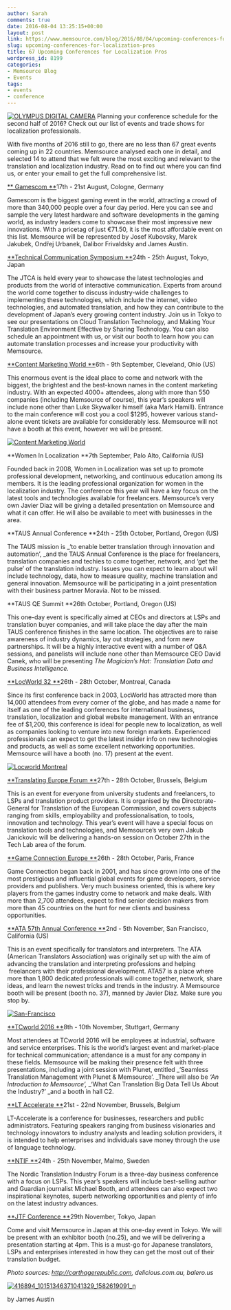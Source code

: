 ```yaml
---
author: Sarah
comments: true
date: 2016-08-04 13:25:15+00:00
layout: post
link: https://www.memsource.com/blog/2016/08/04/upcoming-conferences-for-localization-pros/
slug: upcoming-conferences-for-localization-pros
title: 67 Upcoming Conferences for Localization Pros
wordpress_id: 8199
categories:
- Memsource Blog
- Events
tags:
- events
- conference
---
```


[![OLYMPUS DIGITAL CAMERA](/wp-content/uploads/2016/08/Titanfall_at_Gamescom_2013_9591148650.jpg)](/wp-content/uploads/2016/08/Titanfall_at_Gamescom_2013_9591148650.jpg)
Planning your conference schedule for the second half of 2016? Check out our list of events and trade shows for localization professionals. 

<!-- more -->

With five months of 2016 still to go, there are no less than 67 great events coming up in 22 countries. Memsource analysed each one in detail, and selected 14 to attend that we felt were the most exciting and relevant to the translation and localization industry. Read on to find out where you can find us, or enter your email to get the full comprehensive list.




[**
Gamescom
**](http://www.gamescom-cologne.com/gamescom/index-9.php)17th - 21st August, Cologne, Germany

Gamescom is the biggest gaming event in the world, attracting a crowd of more than 340,000 people over a four day period. Here you can see and sample the very latest hardware and software developments in the gaming world, as industry leaders come to showcase their most impressive new innovations. With a pricetag of just €71.50, it is the most affordable event on this list. Memsource will be represented by Josef Kubovsky, Marek Jakubek, Ondřej Urbanek, Dalibor Frivaldsky and James Austin.



[**Technical Communication Symposium
**](http://www.jtca.org/en/symposium/index.html)24th - 25th August, Tokyo, Japan 

The JTCA is held every year to showcase the latest technologies and products from the world of interactive communication. Experts from around the world come together to discuss industry-wide challenges to implementing these technologies, which include the internet, video technologies, and automated translation, and how they can contribute to the development of Japan’s every growing content industry. Join us in Tokyo to see our presentations on Cloud Translation Technology, and Making Your Translation Environment Effective by Sharing Technology. You can also schedule an appointment with us, or visit our booth to learn how you can automate translation processes and increase your productivity with Memsource.



[**Content Marketing World
**](http://www.contentmarketingworld.com/)6th - 9th September, Cleveland, Ohio (US)

This enormous event is the ideal place to come and network with the biggest, the brightest and the best-known names in the content marketing industry. With an expected 4000+ attendees, along with more than 550 companies (including Memsource of course), this year’s speakers will include none other than Luke Skywalker himself (aka Mark Hamill). Entrance to the main conference will cost you a cool $1295, however various stand-alone event tickets are available for considerably less. Memsource will not have a booth at this event, however we will be present.

[![Content Marketing World](/wp-content/uploads/2016/08/AR-160519846-300x232.jpg)](/wp-content/uploads/2016/08/AR-160519846.jpg)

**Women In Localization
**7th September, Palo Alto, California (US)

Founded back in 2008, Women in Localization was set up to promote professional development, networking, and continuous education among its members. It is the leading professional organization for women in the localization industry. The conference this year will have a key focus on the latest tools and technologies available for freelancers. Memsource’s very own Javier Diaz will be giving a detailed presentation on Memsource and what it can offer. He will also be available to meet with businesses in the area.


**TAUS Annual Conference
**24th - 25th October, Portland, Oregon (US)

The TAUS mission is _‘to enable better translation through innovation and automation’, _and the TAUS Annual Conference is the place for freelancers, translation companies and techies to come together, network, and ‘get the pulse’ of the translation industry. Issues you can expect to learn about will include technology, data, how to measure quality, machine translation and general innovation. Memsource will be participating in a joint presentation with their business partner Moravia. Not to be missed.



**TAUS QE Summit
**26th October, Portland, Oregon (US) 

This one-day event is specifically aimed at CEOs and directors at LSPs and translation buyer companies, and will take place the day after the main TAUS conference finishes in the same location. The objectives are to raise awareness of industry dynamics, lay out strategies, and form new partnerships. It will be a highly interactive event with a number of Q&A sessions, and panelists will include none other than Memsource CEO David Canek, who will be presenting _The Magician’s Hat: Translation Data and Business Intelligence._



[**LocWorld 32
**](http://locworld.com/events/locworld32-montreal-2016/)26th - 28th October, Montreal, Canada

Since its first conference back in 2003, LocWorld has attracted more than 14,000 attendees from every corner of the globe, and has made a name for itself as one of the leading conferences for international business, translation, localization and global website management. With an entrance fee of $1,200, this conference is ideal for people new to localization, as well as companies looking to venture into new foreign markets. Experienced professionals can expect to get the latest insider info on new technologies and products, as well as some excellent networking opportunities. Memsource will have a booth (no. 17) present at the event.

[![Locworld Montreal](/wp-content/uploads/2016/08/Montreal_City_720x480-300x200.jpg)](/wp-content/uploads/2016/08/Montreal_City_720x480.jpg)

[**Translating Europe Forum
**](http://ec.europa.eu/dgs/translation/programmes/translating_europe/forum/index_en.htm)27th - 28th October, Brussels, Belgium

This is an event for everyone from university students and freelancers, to LSPs and translation product providers. It is organised by the Directorate-General for Translation of the European Commission, and covers subjects ranging from skills, employability and professionalisation, to tools, innovation and technology. This year’s event will have a special focus on translation tools and technologies, and Memsource’s very own Jakub Janickovic will be delivering a hands-on session on October 27th in the Tech Lab area of the forum.



[**Game Connection Europe
**](http://www.game-connection.com/)26th - 28th October, Paris, France

Game Connection began back in 2001, and has since grown into one of the most prestigious and influential global events for game developers, service providers and publishers. Very much business oriented, this is where key players from the games industry come to network and make deals. With more than 2,700 attendees, expect to find senior decision makers from more than 45 countries on the hunt for new clients and business opportunities.



[**ATA 57th Annual Conference
**](http://www.atanet.org/conf/2016/)2nd - 5th November, San Francisco, California (US)

This is an event specifically for translators and interpreters. The ATA (American Translators Association) was originally set up with the aim of advancing the translation and interpreting professions and helping  freelancers with their professional development. ATA57 is a place where more than 1,800 dedicated professionals will come together, network, share ideas, and learn the newest tricks and trends in the industry. A Memsource booth will be present (booth no. 37), manned by Javier Diaz. Make sure you stop by.

[![San-Francisco](/wp-content/uploads/2016/08/San-Fran-300x152.jpg)](/wp-content/uploads/2016/08/San-Fran.jpg)

[**TCworld 2016
**](http://conferences.tekom.de/tcworld16/tcworld16/)8th - 10th November, Stuttgart, Germany

Most attendees at TCworld 2016 will be employees at industrial, software and service enterprises. This is the world’s largest event and market-place for technical communication; attendance is a must for any company in these fields. Memsource will be making their presence felt with three presentations, including a joint session with Plunet, entitled _‘Seamless Translation Management with Plunet & Memsource’. _There will also be _‘An Introduction to Memsource’,_ _‘What Can Translation Big Data Tell Us About the Industry?’ _and a booth in hall C2.



[**LT Accelerate
**](http://www.lt-accelerate.com/)21st - 22nd November, Brussels, Belgium

LT-Accelerate is a conference for businesses, researchers and public administrators. Featuring speakers ranging from business visionaries and technology innovators to industry analysts and leading solution providers, it is intended to help enterprises and individuals save money through the use of language technology.



[**NTIF
**](http://ntif.se/)24th - 25th November, Malmo, Sweden

The Nordic Translation Industry Forum is a three-day business conference with a focus on LSPs. This year’s speakers will include best-selling author and Guardian journalist Michael Booth, and attendees can also expect two inspirational keynotes, superb networking opportunities and plenty of info on the latest industry advances.



[**JTF Conference
**](https://www.gala-global.org/all-events/japan-translation-federation-annual-conference)29th November, Tokyo, Japan

Come and visit Memsource in Japan at this one-day event in Tokyo. We will be present with an exhibitor booth (no.25), and we will be delivering a presentation starting at 4pm. This is a must-go for Japanese translators, LSPs and enterprises interested in how they can get the most out of their translation budget.



_Photo sources: http://carthagerepublic.com, delicious.com.au, balero.us_

[![416894_10151346371041329_1582619091_n](/wp-content/uploads/2016/06/416894_10151346371041329_1582619091_n-300x300.jpg)](/wp-content/uploads/2016/06/416894_10151346371041329_1582619091_n.jpg)

by James Austin


